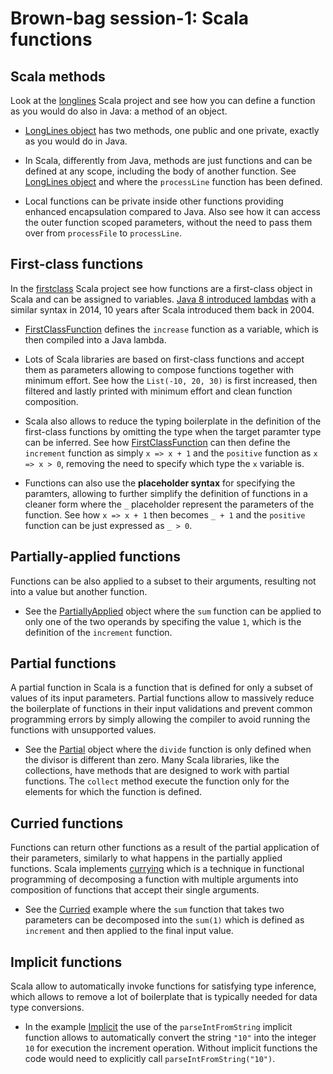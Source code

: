 # Brown-bag session-1: Scala functions

## Scala methods

Look at the [longlines](longlines) Scala project and see how you can define a function
as you would do also in Java: a method of an object.

- [LongLines object](longlines/src/main/scala/LongLines.scala) has two methods, one
  public and one private, exactly as you would do in Java.

- In Scala, differently from Java, methods are just functions and can be defined at any scope,
  including the body of another function.
  See [LongLines object](longlines/src/main/scala/LongLines.scala) and where the
  `processLine` function has been defined.

- Local functions can be private inside other functions providing enhanced
  encapsulation compared to Java. Also see how it can access the outer function scoped
  parameters, without the need to pass them over from `processFile` to `processLine`.

## First-class functions

In the [firstclass](firstclass) Scala project see how functions are a first-class object
in Scala and can be assigned to variables. [Java 8 introduced lambdas](https://www.w3schools.com/java/java_lambda.asp)
with a similar syntax in 2014, 10 years after Scala introduced them back in 2004.

- [FirstClassFunction](firstclass/src/main/scala/FirstClassFunctions.scala) defines
  the `increase` function as a variable, which is then compiled into a Java lambda.

- Lots of Scala libraries are based on first-class functions and accept them as parameters
  allowing to compose functions together with minimum effort.
  See how the `List(-10, 20, 30)` is first increased, then filtered and lastly printed
  with minimum effort and clean function composition.

- Scala also allows to reduce the typing boilerplate in the definition of the first-class
  functions by omitting the type when the target paramter type can be inferred.
  See how [FirstClassFunction](firstclass/src/main/scala/FirstClassFunctions.scala)
  can then define the `increment` function as simply `x => x + 1` and the `positive` function as
  `x => x > 0`, removing the need to specify which type the `x` variable is.

- Functions can also use the __placeholder syntax__ for specifying the paramters, allowing
  to further simplify the definition of functions in a cleaner form where the `_` placeholder
  represent the parameters of the function. See how `x => x + 1` then becomes `_ + 1` and
  the `positive` function can be just expressed as `_ > 0`.

## Partially-applied functions

Functions can be also applied to a subset to their arguments, resulting not into a value
but another function.

- See the [PartiallyApplied](partiallyapplied/src/main/scala/PartiallyApplied.scala)
  object where the `sum` function can be applied to only one of the two operands by specifing
  the value `1`, which is the definition of the `increment` function.

## Partial functions

A partial function in Scala is a function that is defined for only a subset of values of its
input parameters.
Partial functions allow to massively reduce the boilerplate of functions in their input
validations and prevent common programming errors by simply allowing the compiler to avoid
running the functions with unsupported values.

- See the [Partial](partial/src/main/scala/Partial.scala) object where the `divide` function
  is only defined when the divisor is different than zero. Many Scala libraries, like the
  collections, have methods that are designed to work with partial functions.
  The `collect` method execute the function only for the elements for which the function is
  defined.

## Curried functions

Functions can return other functions as a result of the partial application of their parameters,
similarly to what happens in the partially applied functions.
Scala implements [currying](https://en.wikipedia.org/wiki/Currying) which is a technique in
functional programming of decomposing a function with multiple arguments into composition of
functions that accept their single arguments.

- See the [Curried](curried/src/main/scala/Curried.scala) example where the `sum` function
  that takes two parameters can be decomposed into the `sum(1)` which is defined as `increment`
  and then applied to the final input value.

## Implicit functions

Scala allow to automatically invoke functions for satisfying type inference, which allows to
remove a lot of boilerplate that is typically needed for data type conversions.

- In the example [Implicit](implicitfunction/src/main/scala/Implicit.scala) the use
  of the `parseIntFromString` implicit function allows to automatically convert the string
  `"10"` into the integer `10` for execution the increment operation. Without implicit functions
  the code would need to explicitly call `parseIntFromString("10")`.

